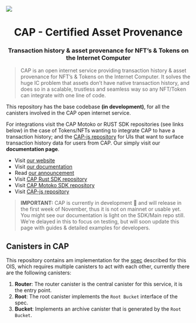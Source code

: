 
![](https://storageapi.fleek.co/fleek-team-bucket/logos/capp.png)

<h1 align="center">CAP - Certified Asset Provenance</h1>

<h3 align="center">Transaction history & asset provenance for NFT’s & Tokens on the Internet Computer</h3>

> CAP is an open internet service providing transaction history & asset provenance for NFT’s & Tokens on the Internet Computer. It solves the huge IC problem that assets don’t have native transaction history, and does so in a scalable, trustless and seamless way so any NFT/Token can integrate with one line of code.

This repository has the base codebase **(in development)**, for all the canisters involved in the CAP open internet service.

For integrations visit the CAP Motoko or RUST SDK repositories (see links below) in the case of Tokens/NFTs wanting to integrate CAP to have a transaction history; and the [CAP-js repository](https://github.com/Psychedelic/cap-js/) for UIs that want to surface transaction history data for users from CAP. Our simply visit our **documentation page**.

- Visit [our website](https://cap.ooo)
- Visit [our documentation](https://docs.cap.ooo) 
- Read [our announcement](https://medium.com/@cap_ois/db9bdfe9129f?source=friends_link&sk=924b190ea080ed4e4593fc81396b0a7a)
- Visit [CAP Rust SDK repository](https://github.com/Psychedelic/cap/tree/main/sdk)
- Visit [CAP Motoko SDK repository](https://github.com/Psychedelic/cap-motoko-library)
- Visit [CAP-js repository](https://github.com/Psychedelic/cap-js/) 

>**IMPORTANT:** CAP is currently in development 🚧 and will release in the first week of November, thus it is not on mainnet or usable yet. You might see our documentation is light on the SDK/Main repo still. We're delayed in this to focus on testing, but will soon update this page with guides & detailed examples for developers.


## Canisters in CAP

This repository contains am implementation for the [spec](./spec.md) described for this OIS, which requires multiple canisters to act with each other, currently there are the following canisters:

1. **Router**: The router canister is the central canister for this service, it is the entry 
point.
2. **Root**: The root canister implements the `Root Bucket` interface of the spec.
3. **Bucket**: Implements an archive canister that is generated by the `Root Bucket`.
